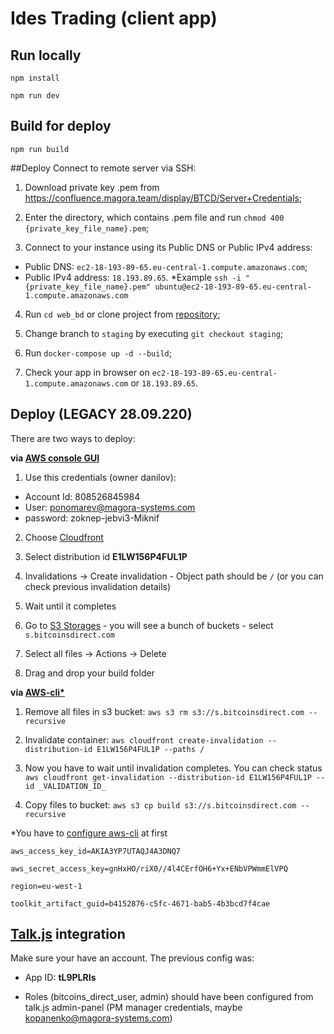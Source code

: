 
# Ides Trading (client app)


## Run locally
`npm install`

`npm run dev`

## Build for deploy
 `npm run build`

##Deploy
Connect to remote server via SSH:
1. Download private key .pem from https://confluence.magora.team/display/BTCD/Server+Credentials;

2. Enter the directory, which contains .pem file and run `chmod 400 {private_key_file_name}.pem`;

3. Connect to your instance using its Public DNS or Public IPv4 address:
- Public DNS: `ec2-18-193-89-65.eu-central-1.compute.amazonaws.com`;
- Public IPv4 address: `18.193.89.65`.
  *Example `ssh -i "{private_key_file_name}.pem" ubuntu@ec2-18-193-89-65.eu-central-1.compute.amazonaws.com`

4. Run `cd web_bd` or clone project from [repository](https://bitbucket.org/mgrsys/web_bd/src/master/);

5. Change branch to `staging` by executing `git checkout staging`;

6. Run `docker-compose up -d --build`;

7. Check your app in browser on `ec2-18-193-89-65.eu-central-1.compute.amazonaws.com` or `18.193.89.65`.

## Deploy (LEGACY 28.09.220)

There are two ways to deploy:

**via [AWS console GUI](https://console.aws.amazon.com/)** 

1. Use this credentials (owner danilov):
- Account Id: 808526845984 
- User: ponomarev@magora-systems.com
- password: zoknep-jebvi3-Miknif
  
2. Choose [Cloudfront](https://console.aws.amazon.com/cloudfront/home?region=eu-west-1#distributions:)
  
3. Select distribution id **E1LW156P4FUL1P**
   
4. Invalidations -> Create invalidation - Object path should be `/` (or you can check previous invalidation details)
   
5. Wait until it completes
   
6. Go to [S3 Storages](https://s3.console.aws.amazon.com/s3/home?region=eu-west-1) - you will see a bunch of buckets - select `s.bitcoinsdirect.com`
   
7. Select all files -> Actions -> Delete
   
8. Drag and drop your build folder

**via [AWS-cli*](https://docs.aws.amazon.com/cli/latest/userguide/cli-chap-welcome.html)**

1. Remove all files in s3 bucket: ```aws s3 rm s3://s.bitcoinsdirect.com --recursive```
   
2. Invalidate container: ```aws cloudfront create-invalidation --distribution-id E1LW156P4FUL1P --paths /```
   
3. Now you have to wait until invalidation completes. You can check status ```aws cloudfront get-invalidation --distribution-id E1LW156P4FUL1P --id _VALIDATION_ID_```
   
4. Copy files to bucket: ```aws s3 cp build s3://s.bitcoinsdirect.com --recursive```
   
 *You have to  [configure aws-cli](https://docs.aws.amazon.com/cli/latest/userguide/cli-chap-configure.html) at first

```aws_access_key_id=AKIA3YP7UTAQJ4A3DNQ7```

```aws_secret_access_key=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```

```region=eu-west-1```

```toolkit_artifact_guid=b4152876-c5fc-4671-bab5-4b3bcd7f4cae```


## [Talk.js](https://talkjs.com) integration
Make sure your have an account. The previous config was:

- App ID: **tL9PLRIs**
  
- Roles (bitcoins_direct_user, admin) should have been configured from talk.js admin-panel (PM manager credentials, maybe kopanenko@magora-systems.com)

